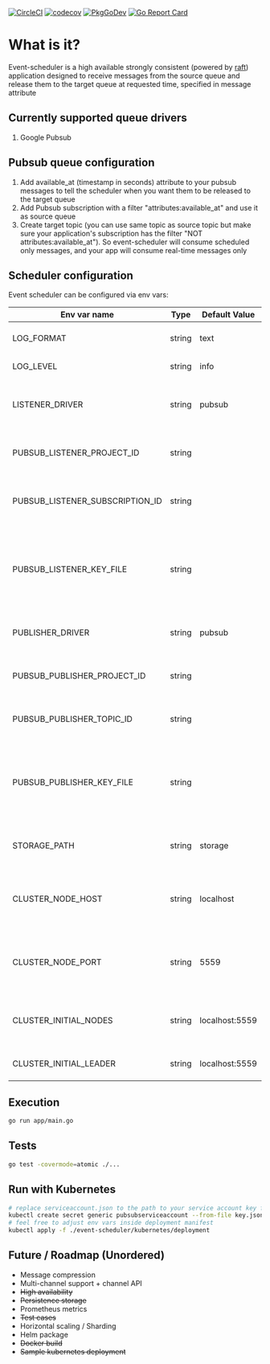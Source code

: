 [![CircleCI](https://circleci.com/gh/maksimru/event-scheduler.svg?style=svg&circle-token=1d06eaf64a0b78e953c88044b894cea83ba3ee64)](https://circleci.com/gh/maksimru/event-scheduler)
[![codecov](https://codecov.io/gh/maksimru/event-scheduler/branch/master/graph/badge.svg?token=7mfqEvwubF)](https://codecov.io/gh/maksimru/event-scheduler)
[![PkgGoDev](https://pkg.go.dev/badge/github.com/maksimru/event-scheduler)](https://pkg.go.dev/github.com/maksimru/event-scheduler)
[![Go Report Card](https://goreportcard.com/badge/github.com/maksimru/event-scheduler)](https://goreportcard.com/report/github.com/maksimru/event-scheduler)

# What is it?

Event-scheduler is a high available strongly consistent (powered by [raft](https://en.wikipedia.org/wiki/Raft_(algorithm))) application designed to receive messages from the source queue and release them to the target queue at requested time, specified in message attribute

## Currently supported queue drivers

1) Google Pubsub

## Pubsub queue configuration

1) Add available_at (timestamp in seconds) attribute to your pubsub messages to tell the scheduler when you want them to be released to the target queue
2) Add Pubsub subscription with a filter "attributes:available_at" and use it as source queue
3) Create target topic (you can use same topic as source topic but make sure your application's subscription has the filter "NOT attributes:available_at"). So event-scheduler will consume scheduled only messages, and your app will consume real-time messages only

## Scheduler configuration

Event scheduler can be configured via env vars:

| Env var name | Type | Default Value | Description |
|--------------|------|---------------|-------------|
| LOG_FORMAT            | string    | text             | log format output: json, text, gcp           |
| LOG_LEVEL             | string     | info              | log verbosity            |
| LISTENER_DRIVER             | string     | pubsub              | source (scheduled) messages queue driver          |
| PUBSUB_LISTENER_PROJECT_ID             | string     |               | source queue pubsub project id            |
| PUBSUB_LISTENER_SUBSCRIPTION_ID             | string     |               | source queue pubsub subscription id            |
| PUBSUB_LISTENER_KEY_FILE             | string     |               | path to pubsub service account access key file for source queue           |
| PUBLISHER_DRIVER             | string     | pubsub              | target messages queue driver            |
| PUBSUB_PUBLISHER_PROJECT_ID             | string     |               | target queue pubsub project id            |
| PUBSUB_PUBLISHER_TOPIC_ID             | string     |               | target queue pubsub topic id            |
| PUBSUB_PUBLISHER_KEY_FILE             | string     |               | path to pubsub service account access key file for target queue            |
| STORAGE_PATH             | string     | storage              | path for persistent data storage            |
| CLUSTER_NODE_HOST             | string     | localhost              | node host, should be accessible from other cluster nodes            |
| CLUSTER_NODE_PORT             | string     | 5559              | node port for interaction with other cluster nodes           |
| CLUSTER_INITIAL_NODES             | string     | localhost:5559              | comma separated list of cluster nodes           |
| CLUSTER_INITIAL_LEADER             | string     | localhost:5559              | cluster leader address           |

## Execution

```bash
go run app/main.go
```

## Tests

```bash
go test -covermode=atomic ./...
```

## Run with Kubernetes

```bash
# replace serviceaccount.json to the path to your service account key file with PubsubPermissions
kubectl create secret generic pubsubserviceaccount --from-file key.json=serviceaccount.json
# feel free to adjust env vars inside deployment manifest
kubectl apply -f ./event-scheduler/kubernetes/deployment
```

## Future / Roadmap (Unordered)

- Message compression
- Multi-channel support + channel API
- ~~High availability~~
- ~~Persistence storage~~
- Prometheus metrics
- ~~Test cases~~
- Horizontal scaling / Sharding
- Helm package
- ~~Docker build~~
- ~~Sample kubernetes deployment~~